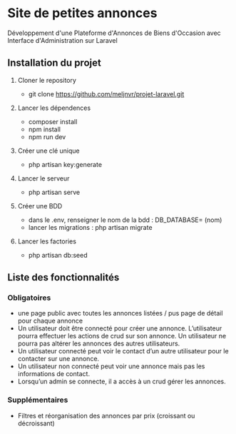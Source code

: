 # Site de petites annonces

Développement d'une Plateforme d'Annonces de Biens d'Occasion
avec Interface d'Administration sur Laravel

## Installation du projet

1. Cloner le repository  
    * git clone https://github.com/meljnvr/projet-laravel.git

2. Lancer les dépendences
    * composer install
    * npm install
    * npm run dev

3. Créer une clé unique 
    * php artisan key:generate

4. Lancer le serveur  
    * php artisan serve

5. Créer une BDD  
    * dans le .env, renseigner le nom de la bdd : DB_DATABASE= (nom)
    * lancer les migrations : php artisan migrate 

5. Lancer les factories  
    * php artisan db:seed


## Liste des fonctionnalités

### Obligatoires

* une page public avec toutes les annonces listées / pus page de détail pour
chaque annonce
* Un utilisateur doit être connecté pour créer une annonce. L’utilisateur pourra
effectuer les actions de crud sur son annonce. Un utilisateur ne pourra pas
altérer les annonces des autres utilisateurs.
* Un utilisateur connecté peut voir le contact d’un autre utilisateur pour le
contacter sur une annonce.
* Un utilisateur non connecté peut voir une annonce mais pas les informations de
contact.
* Lorsqu’un admin se connecte, il a accès à un crud gérer les annonces.

### Supplémentaires

* Filtres et réorganisation des annonces par prix (croissant ou décroissant)